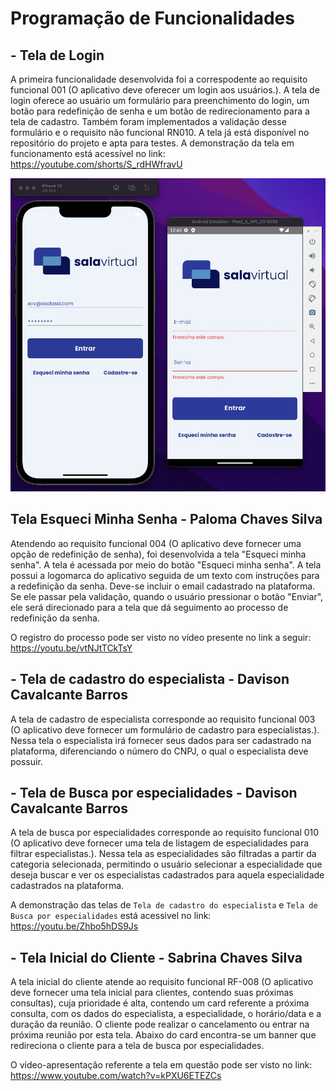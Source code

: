 # Programação de Funcionalidades

## - Tela de Login

A primeira funcionalidade desenvolvida foi a correspodente ao requisito funcional 001 (O aplicativo deve oferecer um login aos usuários.). A tela de login oferece ao usuário um formulário para preenchimento do login, um botão para redefinição de senha e um botão de redirecionamento para a tela de cadastro. Também foram implementados a validação desse formulário e o requisito não funcional RN010. 
A tela já está disponível no repositório do projeto e apta para testes. 
A demonstração da tela em funcionamento está acessível no link: https://youtube.com/shorts/S_rdHWfravU

![Demonstração](img/PF-Login.jpeg)

## Tela Esqueci Minha Senha - Paloma Chaves Silva

Atendendo ao requisito funcional 004 (O aplicativo deve fornecer uma opção de redefinição de senha), foi desenvolvida a tela "Esqueci minha senha". A tela é acessada por meio do botão "Esqueci minha senha". A tela possui a logomarca do aplicativo seguida de um texto com instruções para a redefinição da senha. Deve-se incluir o email cadastrado na plataforma. Se ele passar pela validação, quando o usuário pressionar o botão "Enviar", ele será direcionado para a tela que dá seguimento ao processo de redefinição da senha.

O registro do processo pode ser visto no vídeo presente no link a seguir: https://youtu.be/vtNJtTCkTsY


## - Tela de cadastro do especialista - Davison Cavalcante Barros

A tela de cadastro de especialista corresponde ao requisito funcional 003 (O aplicativo deve fornecer um formulário de cadastro para especialistas.). Nessa tela o especialista irá fornecer seus dados para ser cadastrado na plataforma, diferenciando o número do CNPJ, o qual o especialista deve possuir. 

## - Tela de Busca por especialidades - Davison Cavalcante Barros

A tela de busca por especialidades corresponde ao requisito funcional 010 (O aplicativo deve fornecer uma tela de listagem de especialidades para filtrar especialistas.). Nessa tela as especialidades são filtradas a partir da categoria selecionada, permitindo o usuário selecionar a especialidade que deseja buscar e ver os especialistas cadastrados para aquela especialidade cadastrados na plataforma.

A demonstração das telas de `Tela de cadastro do especialista` e `Tela de Busca por especialidades` está acessivel no link: https://youtu.be/Zhbo5hDS9Js

## - Tela Inicial do Cliente - Sabrina Chaves Silva

A tela inicial do cliente atende ao requisito funcional RF-008 (O aplicativo deve fornecer uma tela inicial para clientes, contendo suas próximas consultas), cuja prioridade é alta, contendo um card referente a próxima consulta, com os dados do especialista, a especialidade, o horário/data e a duração da reunião. O cliente pode realizar o cancelamento ou entrar na próxima reunião por esta tela. Abaixo do card encontra-se um banner que redireciona o cliente para a tela de busca por especialidades. 

O vídeo-apresentação referente a tela em questão pode ser visto no link: https://www.youtube.com/watch?v=kPXU6ETEZCs
